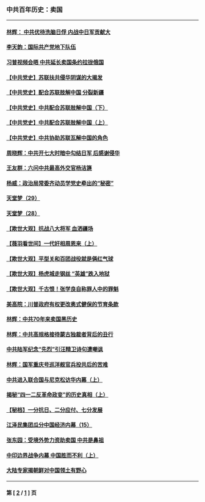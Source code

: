 ### 中共百年历史：卖国
---
#### [林辉： 中共优待洗脑日俘 内战中日军贡献大](../../pages/nf1176117/n13624644.md?10120430) 
#### [李天韵：国际共产党地下队伍](../../pages/nf1176117/n13611808.md?10120430) 
#### [习普视频会晤 中共延长卖国条约拉拢俄国](../../pages/nf1176117/n13060971.md?10120430) 
#### [【中共党史】苏联扶共侵华阴谋的大揭发](../../pages/nf1176117/n13056050.md?10120430) 
#### [【中共党史】配合苏联肢解中国 分裂新疆](../../pages/nf1176117/n13040700.md?10120430) 
#### [【中共党史】中共配合苏联肢解中国（下）](../../pages/nf1176117/n13035660.md?10120430) 
#### [【中共党史】中共配合苏联肢解中国（上）](../../pages/nf1176117/n13030262.md?10120430) 
#### [【中共党史】中共协助苏联瓦解中国的角色](../../pages/nf1176117/n13018109.md?10120430) 
#### [周晓辉：中共开七大时暗中勾结日军 后感谢侵华](../../pages/nf1176117/n12921960.md?10120430) 
#### [王友群：六问中共最高外交官杨洁篪](../../pages/nf1176117/n12836495.md?10120430) 
#### [杨威：政治局常委齐动员学党史牵出的“秘密”](../../pages/nf1176117/n12764642.md?10120430) 
#### [天堂梦（29）](../../pages/nf1176117/n12408465.md?10120430) 
#### [天堂梦（28）](../../pages/nf1176117/n12408309.md?10120430) 
#### [【欺世大观】抗战八大将军 血洒疆场](../../pages/nf1176117/n12357044.md?10120430) 
#### [【薇羽看世间】一代奸相周恩来（上）](../../pages/nf1176117/n12401109.md?10120430) 
#### [【欺世大观】平型关和百团战役就是俩红气球](../../pages/nf1176117/n12359157.md?10120430) 
#### [【欺世大观】杨虎城走钢丝 “英雄”跌入地狱](../../pages/nf1176117/n12358840.md?10120430) 
#### [【欺世大观】千古恨！张学良自称罪人中的罪魁](../../pages/nf1176117/n12358629.md?10120430) 
#### [美高院：川普政府有权更改奥式健保的节育条款](../../pages/nf1176117/n12242171.md?10120430) 
#### [林辉：中共70年来卖国黑历史](../../pages/nf1176117/n11552181.md?10120430) 
#### [林辉：中共高规格接待蒙古独裁者背后的丑行](../../pages/nf1176117/n11225005.md?10120430) 
#### [中共陆军纪念“先烈”引汪精卫诗句遭嘲讽](../../pages/nf1176117/n11153345.md?10120430) 
#### [林辉：国军重庆号巡洋舰官兵投共后的苦难](../../pages/nf1176117/n10997801.md?10120430) 
#### [中共进入联合国与尼克松访华内幕（上）](../../pages/nf1176117/n10138788.md?10120430) 
#### [揭秘“四一二反革命政变”的历史真相（上）](../../pages/nf1176117/n9996650.md?10120430) 
#### [【秘档】一分抗日、二分应付、七分发展](../../pages/nf1176117/n9331484.md?10120430) 
#### [江泽民集团瓜分中国经济内幕（15）](../../pages/nf1176117/n9268584.md?10120430) 
#### [张东园：受境外势力资助卖国 中共是鼻祖](../../pages/nf1176117/n9272480.md?10120430) 
#### [中印边界战争内幕 中国胜而不利（上）](../../pages/nf1176117/n9252458.md?10120430) 
#### [大陆专家揭朝鲜对中国领土有野心](../../pages/nf1176117/n9074056.md?10120430) 

---
#### 第 [ [2](./2.md?10120430) / [1](./1.md?10120430) ] 页
